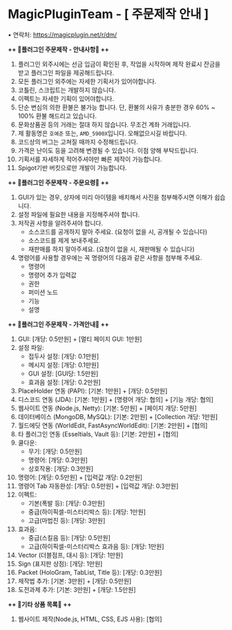 # MagicPluginTeam - [ 주문제작 안내 ]

• 연락처: https://magicplugin.net/r/dm/

**++ 📢플러그인 주문제작 - 안내사항📢 ++**
1. 플러그인 외주시에는 선금 입금이 확인된 후, 작업을 시작하며 제작 완료시 잔금을 받고 플러그인 파일을 제공해드립니다.
2. 모든 플러그인 외주에는 자세한 기획서가 있어야합니다.
3. 코틀린, 스크립트는 개발하지 않습니다.
4. 이펙트는 자세한 기획이 있어야합니다.
5. 단순 변심의 의한 환불은 불가능 합니다. 단, 환불의 사유가 충분한 경우 60% ~ 100% 환불 해드리고 있습니다.
6. 문화상품권 등의 거래는 절대 하지 않습니다. 무조건 계좌 거래입니다.
7. 제 활동명은 `호예준` 또는, `AMD_5900X`입니다. 오해없으시길 바랍니다.
8. 코드상의 버그는 고쳐질 때까지 수정해드립니다.
9. 가격은 난이도 등을 고려해 변경될 수 있습니다. 이점 양해 부탁드립니다.
10. 기획서를 자세하게 적어주셔야만 빠른 제작이 가능합니다.
11. Spigot기반 버킷으로만 개발이 가능합니다.

**++ 📢플러그인 주문제작 - 주문요령📢 ++**
1. GUI가 있는 경우, 상자에 미리 아이템을 배치해서 사진을 첨부해주시면 이해가 쉽습니다.
2. 설정 파일에 필요한 내용을 지정해주셔야 합니다.
3. 저작권 사항을 알려주셔야 합니다.
    - 소스코드를 공개하지 말아 주세요. (요청이 없을 시, 공개될 수 있습니다)
    - 소스코드를 제게 보내주세요.
    - 재판매를 하지 말아주세요. (요청이 없을 시, 재판매될 수 있습니다)
4. 명령어를 사용할 경우에는 꼭 명령어의 다음과 같은 사항을 첨부해 주세요.
    - 명령어
    - 명령어 추가 입력값
    - 권한
    - 퍼미션 노드
    - 기능
    - 설명

**++ 💸플러그인 주문제작 - 가격안내💸 ++**
1. GUI: [개당: 0.5만원] + [멀티 페이지 GUI: 1만원]
2. 설정 파일:
    - 접두사 설정: [개당: 0.1만원]
    - 메시지 설정: [개당: 0.1만원]
    - GUI 설정: [GUI당: 1.5만원]
    - 효과음 설정: [개당: 0.2만원]
3. PlaceHolder 연동 (PAPI): [기본: 1만원] + [개당: 0.5만원]
4. 디스코드 연동 (JDA): [기본: 1만원] + [명령어 개당: 협의] + [기능 개당: 협의]
5. 웹사이트 연동 (Node.js, Netty): [기본: 5만원] + [페이지 개당: 5만원]
6. 데이터베이스 (MongoDB, MySQL): [기본: 2만원] + [Collection 개당: 1만원]
7. 월드에딧 연동 (WorldEdit, FastAsyncWorldEdit): [기본: 2만원] + [협의]
8. 타 플러그인 연동 (Esseltials, Vault 등): [기본: 2만원] + [협의]
9. 쿨다운:
    - 무기: [개당: 0.5만원]
    - 명령어: [개당: 0.3만원]
    - 상호작용: [개당: 0.3만원]
10. 명령어: [개당: 0.5만원] + [입력값 개당: 0.2만원]
11. 명령어 Tab 자동완성: [개당: 0.5만원] + [입력값 개당: 0.3만원]
12. 이펙트:
    - 기본(폭발 등): [개당: 0.3만원]
    - 중급(하이픽셀-미스터리박스 등): [개당: 1만원]
    - 고급(마법진 등): [개당: 3만원]
13. 효과음:
    - 중급(스킬음 등): [개당: 0.5만원]
    - 고급(하이픽셀-미스터리박스 효과음 등): [개당: 1만원]
14. Vector (더블점프, 대시 등): [개당: 1만원]
15. Sign (표지판 상점): [개당: 1만원]
16. Packet (HoloGram, TabList, Title 등): [개당: 0.3만원]
17. 제작법 추가: [기본: 3만원] + [개당: 0.5만원]
18. 도전과제 추가: [기본: 3만원] + [개당: 1.5만원]

**++ 📢기타 상품 목록📢 ++**
1. 웹사이트 제작(Node.js, HTML, CSS, EJS 사용): [협의]
